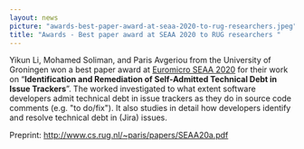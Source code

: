 ```yaml
---
layout: news
picture: "awards-best-paper-award-at-seaa-2020-to-rug-researchers.jpeg"
title: "Awards - Best paper award at SEAA 2020 to RUG researchers "
---
```


<p>
<style type="text/css"><!--td {border: 1px solid #ccc;}br {mso-data-placement:same-cell;}-->
</style>
Yikun Li, Mohamed Soliman, and Paris Avgeriou from the University of Groningen won a best paper award at <a href="https://dsd-seaa2020.um.si/seaa/">Euromicro SEAA 2020</a> for their work on &ldquo;<strong>Identification and Remediation of Self-Admitted Technical Debt in Issue Trackers</strong>&rdquo;. The worked investigated to what extent software developers admit technical debt in issue trackers as they do in source code comments (e.g. &quot;to do/fix&quot;). It also studies in detail how developers identify and resolve technical debt in (Jira) issues.</p>

<p>Preprint: <a href="http://www.cs.rug.nl/~paris/papers/SEAA20a.pdf">http://www.cs.rug.nl/~paris/papers/SEAA20a.pdf</a></p>

<div id="gtx-trans" style="position: absolute; left: 202px; top: 38px;">
<div class="gtx-trans-icon">&nbsp;</div>
</div>

		